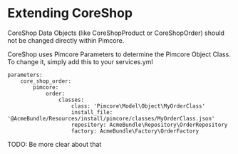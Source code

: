 # Extending CoreShop

CoreShop Data Objects (like CoreShopProduct or CoreShopOrder) should not be changed directly within Pimcore.

CoreShop uses Pimcore Parameters to determine the Pimcore Object Class. To change it, simply add this to your services.yml

```
parameters:
    core_shop_order:
        pimcore:
            order:
                classes:
                    class: 'Pimcore\Model\Object\MyOrderClass'
                    install_file: '@AcmeBundle/Resources/install/pimcore/classes/MyOrderClass.json'
                    repository: AcmeBundle\Repository\OrderRepository
                    factory: AcmeBundle\Factory\OrderFactory
```

TODO: Be more clear about that